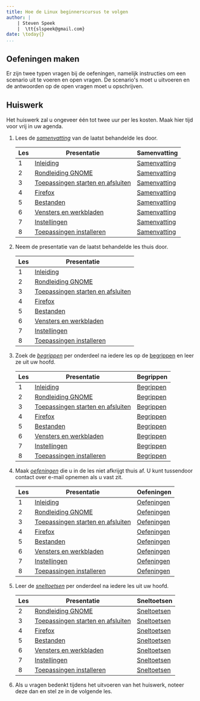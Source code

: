 ```yaml
---
title: Hoe de Linux beginnerscursus te volgen
author: |
    | Steven Speek 
    |  \tt{slspeek@gmail.com}
date: \today{}
...
```

## Oefeningen maken

Er zijn twee typen vragen bij de oefeningen, namelijk instructies om een
scenario uit te voeren en open vragen. De scenario's moet u uitvoeren en
de antwoorden op de open vragen moet u opschrijven.

## Huiswerk

Het huiswerk zal u ongeveer één tot twee uur per les kosten. Maak hier tijd voor vrij in uw agenda.

1.  Lees de
    [*samenvatting*](https://github.com/slspeek/linux-beginners-cursus/releases/latest/download/samenvatting.pdf) van de laatst behandelde les door.

    |Les |Presentatie|Samenvatting|
    |----|--------|-------|
    | 1 |[Inleiding]($WEBSITE/inleiding.html)|[Samenvatting]($WEBSITE/samenvatting.html#inleiding)|
    |2|[Rondleiding GNOME]($WEBSITE/rondleiding-gnome.html)|[Samenvatting]($WEBSITE/samenvatting.html#rondleiding-gnome)|
    |3|[Toepassingen starten en afsluiten]($WEBSITE/toepassingen-starten-en-afsluiten.html)|[Samenvatting]($WEBSITE/samenvatting.html#toepassingen-starten-en-afsluiten)|
    |4|[Firefox]($WEBSITE/firefox.html)|[Samenvatting]($WEBSITE/samenvatting.html#firefox)|
    |5|[Bestanden]($WEBSITE/bestanden.html)|[Samenvatting]($WEBSITE/samenvatting.html#bestanden)|
    |6|[Vensters en werkbladen]($WEBSITE/vensters-en-werkbladen.html)|[Samenvatting]($WEBSITE/samenvatting.html#vensters-en-werkbladen)|
    |7|[Instellingen]($WEBSITE/instellingen.html)|[Samenvatting]($WEBSITE/samenvatting.html#instellingen)|
    |8|[Toepassingen installeren]($WEBSITE/toepassingen-installeren.html)|[Samenvatting]($WEBSITE/samenvatting.html#toepassingen-installeren)|
    
1.  Neem de presentatie van de laatst behandelde les thuis door.

    |Les |Presentatie|
    |----|--------|
    | 1 |[Inleiding]($WEBSITE/inleiding.html)|[Oefeningen]($WEBSITE/oefeningen.html#inleiding)|[Samenvatting]($WEBSITE/samenvatting.html#inleiding)|
    |2|[Rondleiding GNOME]($WEBSITE/rondleiding-gnome.html)|[Oefeningen]($WEBSITE/oefeningen.html#rondleiding-gnome)|[Samenvatting]($WEBSITE/samenvatting.html#rondleiding-gnome)|
    |3|[Toepassingen starten en afsluiten]($WEBSITE/toepassingen-starten-en-afsluiten.html)|[Samenvatting]($WEBSITE/samenvatting.html#toepassingen-starten-en-afsluiten)|
    |4|[Firefox]($WEBSITE/firefox.html)|[Samenvatting]($WEBSITE/samenvatting.html#firefox)|
    |5|[Bestanden]($WEBSITE/bestanden.html)|[Oefeningen]($WEBSITE/oefeningen.html#bestanden)|[Samenvatting]($WEBSITE/samenvatting.html#bestanden)|
    |6|[Vensters en werkbladen]($WEBSITE/vensters-en-werkbladen.html)|[Oefeningen]($WEBSITE/oefeningen.html#vensters-en-werkbladen)|[Samenvatting]($WEBSITE/samenvatting.html#vensters-en-werkbladen)|
    |7|[Instellingen]($WEBSITE/instellingen.html)|[Oefeningen]($WEBSITE/oefeningen.html#instellingen)|[Samenvatting]($WEBSITE/samenvatting.html#instellingen)|
    |8|[Toepassingen installeren]($WEBSITE/toepassingen-installeren.html)|[Oefeningen]($WEBSITE/oefeningen.html#toepassingen-installeren)|[Samenvatting]($WEBSITE/samenvatting.html#toepassingen-installeren)|

1.  Zoek de [*begrippen*](https://github.com/slspeek/linux-beginners-cursus/releases/latest/download/begrippen.pdf) per onderdeel na iedere les op de [begrippen]($WEBSITE/begrippen.html) en leer ze uit uw hoofd.

    |Les |Presentatie|Begrippen|
    |----|---------------|---------|
    | 1 |[Inleiding]($WEBSITE/inleiding.html)|[Begrippen]($WEBSITE/begrippen-per-onderdeel.html#inleiding)|
    |2|[Rondleiding GNOME]($WEBSITE/rondleiding-gnome.html)|[Begrippen]($WEBSITE/begrippen-per-onderdeel.html#rondleiding-gnome)|
    |3|[Toepassingen starten en afsluiten]($WEBSITE/toepassingen-starten-en-afsluiten.html)|[Begrippen]($WEBSITE/begrippen-per-onderdeel.html#toepassingen-starten-en-afsluiten)|
    |4|[Firefox]($WEBSITE/firefox.html)|[Begrippen]($WEBSITE/begrippen-per-onderdeel.html#firefox)|
    |5|[Bestanden]($WEBSITE/bestanden.html)|[Begrippen]($WEBSITE/begrippen-per-onderdeel.html#bestanden)|
    |6|[Vensters en werkbladen]($WEBSITE/vensters-en-werkbladen.html)|[Begrippen]($WEBSITE/begrippen-per-onderdeel.html#vensters-en-werkbladen)|
    |7|[Instellingen]($WEBSITE/instellingen.html)|[Begrippen]($WEBSITE/begrippen-per-onderdeel.html#instellingen)|
    |8|[Toepassingen installeren]($WEBSITE/toepassingen-installeren.html)|[Begrippen]($WEBSITE/begrippen-per-onderdeel.html#toepassingen-installeren)|

1.  Maak [*oefeningen*](https://github.com/slspeek/linux-beginners-cursus/releases/latest/download/oefeningen.pdf) die u in 
    de les niet afkrijgt thuis af. U kunt tussendoor contact over e-mail opnemen als u vast zit.

     |Les |Presentatie|Oefeningen|
    |----|--------|-------|
    | 1 |[Inleiding]($WEBSITE/inleiding.html)|[Oefeningen]($WEBSITE/oefeningen.html#inleiding)|
    |2|[Rondleiding GNOME]($WEBSITE/rondleiding-gnome.html)|[Oefeningen]($WEBSITE/oefeningen.html#rondleiding-gnome)|
    |3|[Toepassingen starten en afsluiten]($WEBSITE/toepassingen-starten-en-afsluiten.html)|[Oefeningen]($WEBSITE/oefeningen.html#toepassingen-starten-en-afsluiten)|
    |4|[Firefox]($WEBSITE/firefox.html)|[Oefeningen]($WEBSITE/oefeningen.html#firefox)|
    |5|[Bestanden]($WEBSITE/bestanden.html)|[Oefeningen]($WEBSITE/oefeningen.html#bestanden)|
    |6|[Vensters en werkbladen]($WEBSITE/vensters-en-werkbladen.html)|[Oefeningen]($WEBSITE/oefeningen.html#vensters-en-werkbladen)|
    |7|[Instellingen]($WEBSITE/instellingen.html)|[Oefeningen]($WEBSITE/oefeningen.html#instellingen)|
    |8|[Toepassingen installeren]($WEBSITE/toepassingen-installeren.html)|[Oefeningen]($WEBSITE/oefeningen.html#toepassingen-installeren)|
   
1.  Leer de [*sneltoetsen*](https://github.com/slspeek/linux-beginners-cursus/releases/latest/download/sneltoetsen-per-onderdeel.pdf) per onderdeel na iedere les uit uw hoofd.

    |Les |Presentatie|Sneltoetsen|
    |----|---------------|---------|
    |2|[Rondleiding GNOME]($WEBSITE/rondleiding-gnome.html)|[Sneltoetsen]($WEBSITE/sneltoetsen-per-onderdeel.html#rondleiding-gnome)|
    |3|[Toepassingen starten en afsluiten]($WEBSITE/toepassingen-starten-en-afsluiten.html)|[Sneltoetsen]($WEBSITE/sneltoetsen-per-onderdeel.html#toepassingen-starten-en-afsluiten)|
    |4|[Firefox]($WEBSITE/firefox.html)|[Sneltoetsen]($WEBSITE/sneltoetsen-per-onderdeel.html#firefox)|
    |5|[Bestanden]($WEBSITE/bestanden.html)|[Sneltoetsen]($WEBSITE/sneltoetsen-per-onderdeel.html#bestanden)|
    |6|[Vensters en werkbladen]($WEBSITE/vensters-en-werkbladen.html)|[Sneltoetsen]($WEBSITE/sneltoetsen-per-onderdeel.html#vensters-en-werkbladen)|
    |7|[Instellingen]($WEBSITE/instellingen.html)|[Sneltoetsen]($WEBSITE/sneltoetsen-per-onderdeel.html#instellingen)|
    |8|[Toepassingen installeren]($WEBSITE/toepassingen-installeren.html)|[Sneltoetsen]($WEBSITE/sneltoetsen-per-onderdeel.html#toepassingen-installeren)|
    
1.  Als u vragen bedenkt tijdens het uitvoeren van het huiswerk, noteer
    deze dan en stel ze in de volgende les.
